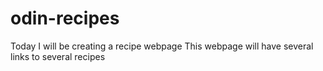 # odin-recipes

Today I will be creating a recipe webpage
This webpage will have several links to several recipes 
